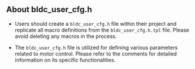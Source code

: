 ## About bldc_user_cfg.h

* Users should create a `bldc_user_cfg.h` file within their project and replicate all macro definitions from the `bldc_user_cfg.h.tpl` file. Please avoid deleting any macros in the process.

* The `bldc_user_cfg.h` file is utilized for defining various parameters related to motor control. Please refer to the comments for detailed information on its specific functionalities.